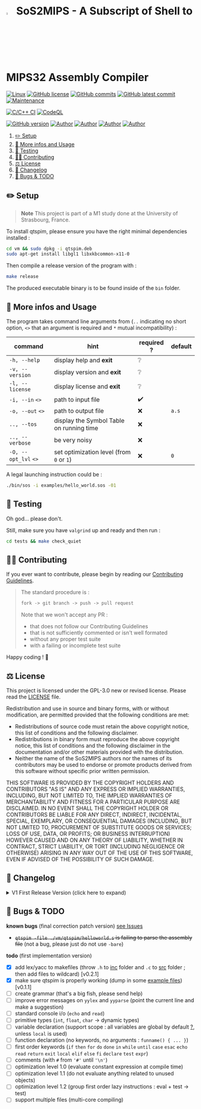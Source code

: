 # <img src="assets/imgs/icon.png" alt="icon" width="4%"/> SoS2MIPS - A Subscript of Shell to MIPS32 Assembly Compiler

[![Linux](https://svgshare.com/i/Zhy.svg)](https://docs.microsoft.com/en-us/windows/wsl/tutorials/gui-apps)
[![GitHub license](https://img.shields.io/github/license/ThomasByr/SoS2MIPS)](https://github.com/ThomasByr/SoS2MIPS/blob/master/LICENSE)
[![GitHub commits](https://badgen.net/github/commits/ThomasByr/SoS2MIPS)](https://GitHub.com/ThomasByr/SoS2MIPS/commit/)
[![GitHub latest commit](https://badgen.net/github/last-commit/ThomasByr/SoS2MIPS)](https://gitHub.com/ThomasByr/SoS2MIPS/commit/)
[![Maintenance](https://img.shields.io/badge/maintained%3F-yes-green.svg)](https://GitHub.com/ThomasByr/SoS2MIPS/graphs/commit-activity)

[![C/C++ CI](https://github.com/ThomasByr/SoS2MIPS/actions/workflows/c-cpp.yml/badge.svg)](https://github.com/ThomasByr/SoS2MIPS/actions/workflows/c-cpp.yml)
[![CodeQL](https://github.com/ThomasByr/SoS2MIPS/actions/workflows/codeql.yml/badge.svg)](https://github.com/ThomasByr/SoS2MIPS/actions/workflows/codeql.yml)

[![GitHub version](https://badge.fury.io/gh/ThomasByr%2FSoS2MIPS.svg)](https://github.com/ThomasByr/SoS2MIPS)
[![Author](https://img.shields.io/badge/author-@ThomasByr-blue)](https://github.com/ThomasByr)
[![Author](https://img.shields.io/badge/author-@ThomasD-blue)](https://github.com/LosKeeper)
[![Author](https://img.shields.io/badge/author-@EthanH-blue)](https://github.com/EthanAndreas)
[![Author](https://img.shields.io/badge/author-@MathieuM-blue)](https://github.com/MMARTIN77178)

1. [✏️ Setup](#️-setup)
2. [💁 More infos and Usage](#-more-infos-and-usage)
3. [🧪 Testing](#-testing)
4. [🧑‍🏫 Contributing](#-contributing)
5. [⚖️ License](#️-license)
6. [🔄 Changelog](#-changelog)
7. [🐛 Bugs & TODO](#-bugs--todo)

## ✏️ Setup

> **Note**
> This project is part of a M1 study done at the University of Strasbourg, France.

To install qtspim, please ensure you have the right minimal dependencies installed :

```bash
cd vm && sudo dpkg -i qtspim.deb
sudo apt-get install libgl1 libxkbcommon-x11-0
```

Then compile a release version of the program with :

```bash
make release
```

The produced executable binary is to be found inside of the `bin` folder.

## 💁 More infos and Usage

The program takes command line arguments from (`..` indicating no short option, `<>` that an argument is required and `*` mutual incompatibility) :

| command              | hint                                     | required ? | default |
| -------------------- | ---------------------------------------- | ---------- | ------- |
| `-h, --help`         | display help and **exit**                | ❔         |         |
| `-v, --version`      | display version and **exit**             | ❔         |         |
| `-l, --license`      | display license and **exit**             | ❔         |         |
| `-i, --in` `<>`      | path to input file                       | ✔️         |         |
| `-o, --out` `<>`     | path to output file                      | ❌         | `a.s`   |
| `.., --tos`          | display the Symbol Table on running time | ❌         |         |
| `.., --verbose`      | be very noisy                            | ❌         |         |
| `-O, --opt_lvl` `<>` | set optimization level (from `0` or `1`) | ❌         | `0`     |

A legal launching instruction could be :

```bash
./bin/sos -i examples/hello_world.sos -01
```

<!--

**What's with the optimization level ?**

- constant expression evaluation
- not bothering to evaluation everything related to unused objects
- first order instructions group

**What is working ?**

- standard console i/o
- primitive types
- variable declarations
- first order keywords

-->

## 🧪 Testing

Oh god... please don't.

Still, make sure you have `valgrind` up and ready and then run :

```bash
cd tests && make check_quiet
```

## 🧑‍🏫 Contributing

If you ever want to contribute, please begin by reading our [Contributing Guidelines](.github/CONTRIBUTING.md).

> The standard procedure is :
>
> ```txt
> fork -> git branch -> push -> pull request
> ```
>
> Note that we won't accept any PR :
>
> - that does not follow our Contributing Guidelines
> - that is not sufficiently commented or isn't well formated
> - without any proper test suite
> - with a failing or incomplete test suite

Happy coding ! 🙂

## ⚖️ License

This project is licensed under the GPL-3.0 new or revised license. Please read the [LICENSE](LICENSE) file.

Redistribution and use in source and binary forms, with or without modification, are permitted provided that the following conditions are met:

- Redistributions of source code must retain the above copyright notice, this list of conditions and the following disclaimer.
- Redistributions in binary form must reproduce the above copyright notice, this list of conditions and the following disclaimer in the documentation and/or other materials provided with the distribution.
- Neither the name of the SoS2MIPS authors nor the names of its contributors may be used to endorse or promote products derived from this software without specific prior written permission.

THIS SOFTWARE IS PROVIDED BY THE COPYRIGHT HOLDERS AND CONTRIBUTORS "AS IS" AND ANY EXPRESS OR IMPLIED WARRANTIES, INCLUDING, BUT NOT LIMITED TO, THE IMPLIED WARRANTIES OF MERCHANTABILITY AND FITNESS FOR A PARTICULAR PURPOSE ARE DISCLAIMED. IN NO EVENT SHALL THE COPYRIGHT HOLDER OR CONTRIBUTORS BE LIABLE FOR ANY DIRECT, INDIRECT, INCIDENTAL, SPECIAL, EXEMPLARY, OR CONSEQUENTIAL DAMAGES (INCLUDING, BUT NOT LIMITED TO, PROCUREMENT OF SUBSTITUTE GOODS OR SERVICES; LOSS OF USE, DATA, OR PROFITS; OR BUSINESS INTERRUPTION) HOWEVER CAUSED AND ON ANY THEORY OF LIABILITY, WHETHER IN CONTRACT, STRICT LIABILITY, OR TORT (INCLUDING NEGLIGENCE OR OTHERWISE) ARISING IN ANY WAY OUT OF THE USE OF THIS SOFTWARE, EVEN IF ADVISED OF THE POSSIBILITY OF SUCH DAMAGE.

## 🔄 Changelog

<details>
  <summary>  V1 First Release Version (click here to expand) </summary>

**v1.1** boy do i hate makefiles

- properly linked lex/yacc objects file this time
- `dispose_on_exit` was being changed on `-i` instead of `-o`
- removed `-Werror` compile flag until `static int input(void)` is either used or no longer static
- added `-Werror` back (with `%option noinput` in `./gen/lexer.l`)
- created grammar (shoutout to ThomasD !)

**v1.2** but what is a quad ?

- `quad`, `symtable` and `vec` header files
- `vec` should now be thread safe (still need unit tests for that)
- updated doc
- implemented `symtable` (not based on `dict` - might change that later)

</details>

## 🐛 Bugs & TODO

**known bugs** (final correction patch version) [see Issues](https://github.com/ThomasByr/SoS2MIPS/issues)

- ~~`qtspim -file ./vm/qtspim/helloworld.s` is failing to parse the assembly file~~
  (not a bug, please just do not use `-bare`)

**todo** (first implementation version)

- [x] add lex/yacc to makefiles
      (throw `.h` to [inc](inc/) folder and `.c` to [src](src/) folder ; then add files to wildcard) [v0.2.1]
- [x] make sure qtspim is properly working
      (dump in some [example files](vm/qtspim/helloworld.s)) [v0.1.1]
- [ ] create grammar
      (that's a big fish, please send help)
- [ ] improve error messages on `yylex` and `yyparse`
      (point the current line and make a suggestion)
- [ ] standard console i/o
      (`echo` and `read`)
- [ ] primitive types
      (`int`, `float`, `char` -> dynamic types)
- [ ] variable declaration
      (support scope : all variables are global by default [?](https://www.gnu.org/software/emacs/manual/html_node/elisp/Local-Variables.html), unless `local` is used)
- [ ] function declaration
      (no keywords, no arguments : `funname() { ... }`)
- [ ] first order keywords
      (`if` `then` `for` `do` `done` `in` `while` `until` `case` `esac` `echo` `read` `return` `exit` `local` `elif` `else` `fi` `declare` `test` `expr`)
- [ ] comments
      (with `#` from `'#'` until `'\n'`)
- [ ] optimization level 1.0
      (evaluate constant expression at compile time)
- [ ] optimization level 1.1
      (do not evaluate anything related to unused objects)
- [ ] optimization level 1.2
      (group first order lazy instructions : eval + test -> test)
- [ ] support multiple files
      (multi-core compiling)
